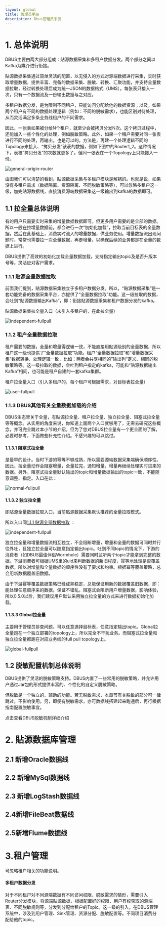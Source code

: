 ```yaml
---
layout: global
title: 管理员手册
description: Dbus管理员手册
---
```


# 1. 总体说明

 DBUS主要由两大部分组成：貼源数据采集和多租户数据分发。两个部分之间以Kafka为媒介进行衔接。

貼源数据采集通过简单灵活的配置，以无侵入的方式对源端数据进行采集，实时获取增量数据，提供丰富、完备的数据采集、脱敏、转换、汇聚功能，并支持全量数据拉取，经过转换处理后成为统一JSON的数据格式（UMS）。每张表只接入一次，只有一个数据流及一份输出数据与之对应。

多租户数据分发，是为限制不同租户，只能访问分配给他的数据资源；以及，如果两个租户有不同的数据处理逻辑（例如：不同的脱敏需求），也能区别对待处理，从而灵活满足多条业务线租户的不同需求。

因此，一张表如果被分给N个租户，就至少会被拷贝分发N次。这个拷贝过程中，还能加入一些个性化的处理，例如脱敏策略。此外，如果一个租户需要对同一张表进行不同的处理，再输出，也是可以的。方法是，再建一个处理逻辑不同的Topology来接入、“拷贝分发”该表的数据，例如下图中的Router1_2。这种情况下，表被“拷贝分发”的次数就更多了。但同一张表在一个Topology上只能接入一份。

![general-origin-router](img/manual/general-origin-router.png)

由图我们可以清楚的看到，貼源数据采集与多租户模块是解耦的。也就是说，如果没有多租户需求（数据隔离、资源隔离、不同脱敏策略等），可以忽略多租户这一级，加完貼源数据线，直接消费源端数据采集这一级输出到kafka的数据即可。

## 1.1 拉全量总体说明

有的用户只需要实时采集的增量数据数据即可。但更多用户需要的是全部的数据。所以一般在拉增量数据前，都会进行一次“初始化加载”，拉取当前目标表的全量数据，然后在此基础上，消费实时流入的增量数据，供业务使用。增量数据流出现问题时，常常也需要拉一次全量数据，再走增量，以确保后续的业务都是在全量的数据上进行。

DBUS提供了高效的初始化加载全量数据加载，支持指定输出topic及是否升版本号等，灵活应对客户需求。

### <span id="independent-fullpull">1.1.1 貼源全量数据拉取</span> 

前面我们提到，貼源数据采集独立于多租户数据分发。所以，“貼源数据采集”是一套功能完备的数据采集平台，亦提供了“全量数据拉取”功能。这一级拉取的数据，会吐到“貼源数据输出Kafka”，即：衔接貼源数据采集和租户数据分发的kafka。

貼源数据采集拉全量入口（未引入多租户的，在此拉全量）

![independent-fullpull](img/manual/independent-fullpull.png)

### 1.1.2 租户全量数据拉取

租户需要的数据，全量和增量得逻辑一致，不能直接用貼源级别的全量数据，所以租户这一级也提供了“全量数据拉取”功能。租户“全量数据拉取”和“增量数据采集”数据转换、处理逻辑一致，比如：两者会共享相同的”输出列“定义、相同的脱敏策略等。这一级拉取的数据，会吐到租户指定的kafka，可能和“貼源数据输出Kafka”相同，也可能是租户自建的一套kafka集群。

租户拉全量入口（引入多租户的，每个租户可根据需求，对目标表拉全量）

![user-fullpull](img/manual/user-fullpull.png)

### 1.1.3 DBUS其他有关全量数据加载的介绍

DBUS生态里关于全量，有貼源拉全量、租户拉全量、独立拉全量、阻塞式拉全量等等概念。从实用的角度来说，你知道上面两个入口就够用了，无需去研究这些概念，并可完全跳过本小节的介绍。但为了您对DBUS拉全量有一个更全面的了解，必要时参考，下面做些补充性介绍。不感兴趣的可以跳过。

#### 1.1.3.1  阻塞式拉全量

是最早的设计。当时下游的幂等不够成熟，所以需要源端数据采集端确保顺序性。因此，拉全量动作会阻塞增量，全量拉完，通知增量，增量再继续处理实时进来的数据。另外，阻塞式拉全量默认输出的topic和增量数据输出的topic一致，不能随意调整、指定。入口在此：

![normal-fullpull](img/manual/normal-fullpull.png)

#### 1.1.3.2 独立拉全量

即貼源全量数据拉取入口，当前貼源数据采集默认推荐的全量拉取模式。

所以入口同[1.1.1 貼源全量数据拉取](#independent-fullpull) ：

![independent-fullpull](img/manual/independent-fullpull.png)

独立拉全量和增量数据流相互独立，不会阻断增量，增量和全量的数据可同时并行往外吐，且独立拉全量可以随意指定输出topic。吐到不同topic的情况下，下游的消费者（如DBUS最佳伴侣Wormhole）需要同时监听两个topic才能拿到完整的数据。下游消费者可根据UMS里的uid来判断数据的新旧程度，幂等地处理是否覆盖数据，所以对增量和全量数据的顺序性没有了要求和约束。根据幂等覆盖策略，总会用新数据覆盖旧数据。

由于下游幂等覆盖数据策略已经成熟稳定，总能保证用新的数据覆盖旧数据，即：能处理任意顺序来的数据，保证不错乱。阻塞式会阻断用户增量数据，影响体验，所以0.5.0以后，我们建议用户默认采用独立拉全量的方式来进行数据初始化加载。

#### 1.1.3.3 Global拉全量

主要用于管理员排查问题。可以任意选择目标表，任意指定输出topic。Global拉全量跑在一个独立部署的topology上，所以完全不干扰业务。而阻塞式拉全量和独立拉全量都跑在对应业务线的full pull topology上。

![global-fullpull](img/manual/global-fullpull.png)

## 1.2 脱敏配置机制总体说明

DBUS提供了灵活的脱敏策略支持。DBUS内置了一些常用的脱敏策略，并允许用户通过Jar包的形式提供丰富的、个性化的自定义脱敏策略。

但脱敏是一个独立的、辅助的功能。若无脱敏需求，本章节有关脱敏的部分可一律跳过，不影响使用。另，即便有脱敏需求，亦可数据线搭建起来跑通后，再行根据指南配置脱敏事宜。

点击查看DBUS脱敏机制详细介绍

# 2. 貼源数据库管理

## 2.1 新增Oracle数据线

## 2.2 新增MySql数据线

## 2.3 新增LogStash数据线

## 2.4新增FileBeat数据线

## 2.5新增Flume数据线



# 3.租户管理

可忽略租户相关的功能说明。



#### 多租户数据分发

对于不同租户对不同源端数据有不同访问权限、脱敏需求的情形，需要引入Router分发模块，将源端貼源数据，根据配置好的权限、用户有权获取的源端表、不同脱敏规则等，分发到分配给租户的Topic。这一级的引入，在DBUS管理系统中，涉及到用户管理、Sink管理、资源分配、脱敏配置等。不同项目消费分配给他的topic。